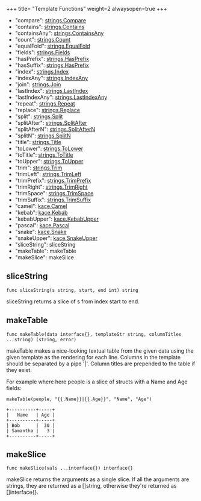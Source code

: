 +++
title= "Template Functions"
weight=2
alwaysopen=true
+++

<!-- {{{gocog
package main

import (
	"fmt"
	"os"
	"os/exec"
	"regexp"
	"strings"
)

var (
	stringrepl = regexp.MustCompile(`(strings\.(.*))`)
	kacerepl   = regexp.MustCompile(`(kace\.(.*))`)
)

func main() {
	c := exec.Command("go", "doc", "-u", "gnorm.org/gnorm/environ.FuncMap")
	b, err := c.CombinedOutput()
	if err != nil {
		fmt.Println(err)
		os.Exit(1)
	}
	s := string(b)
	// strip off the first line about funcmap itself
	lines := strings.Split(s, "\n")[1:]
	for _, s := range lines {
		if len(s) == 0 {
			continue
		}
		if len(s) == 1 {
			break
		}
		// trim the trailing comma and indentation
		s := strings.TrimSpace(s[:len(s)-1])
		switch {
		case stringrepl.MatchString(s):
			s = stringrepl.ReplaceAllString(s, `[strings.$2](https://golang.org/pkg/strings/#$2)`)

		case kacerepl.MatchString(s):
			s = kacerepl.ReplaceAllString(s, `[kace.$2](https://godoc.org/github.com/codemodus/kace#$2)`)
		}
		fmt.Println("-", s)
	}
	fmt.Println()

	for _, s := range []string{"sliceString", "makeTable", "makeSlice"} {
		fmt.Println("##", s)
		c := exec.Command("go", "doc", "-u", "gnorm.org/gnorm/environ."+s)
		b, err := c.CombinedOutput()
		if err != nil {
			fmt.Println(err)
			os.Exit(1)
		}
		s := strings.TrimSpace(string(b))
		vals := strings.Split(s, "\n")
		fmt.Println("`", vals[0], "`")
		fmt.Println()
		for _, s := range vals[1:] {
			fmt.Println(strings.TrimSpace(s))
		}
	}
}
gocog}}} -->
- "compare":      [strings.Compare](https://golang.org/pkg/strings/#Compare)
- "contains":     [strings.Contains](https://golang.org/pkg/strings/#Contains)
- "containsAny":  [strings.ContainsAny](https://golang.org/pkg/strings/#ContainsAny)
- "count":        [strings.Count](https://golang.org/pkg/strings/#Count)
- "equalFold":    [strings.EqualFold](https://golang.org/pkg/strings/#EqualFold)
- "fields":       [strings.Fields](https://golang.org/pkg/strings/#Fields)
- "hasPrefix":    [strings.HasPrefix](https://golang.org/pkg/strings/#HasPrefix)
- "hasSuffix":    [strings.HasPrefix](https://golang.org/pkg/strings/#HasPrefix)
- "index":        [strings.Index](https://golang.org/pkg/strings/#Index)
- "indexAny":     [strings.IndexAny](https://golang.org/pkg/strings/#IndexAny)
- "join":         [strings.Join](https://golang.org/pkg/strings/#Join)
- "lastIndex":    [strings.LastIndex](https://golang.org/pkg/strings/#LastIndex)
- "lastIndexAny": [strings.LastIndexAny](https://golang.org/pkg/strings/#LastIndexAny)
- "repeat":       [strings.Repeat](https://golang.org/pkg/strings/#Repeat)
- "replace":      [strings.Replace](https://golang.org/pkg/strings/#Replace)
- "split":        [strings.Split](https://golang.org/pkg/strings/#Split)
- "splitAfter":   [strings.SplitAfter](https://golang.org/pkg/strings/#SplitAfter)
- "splitAfterN":  [strings.SplitAfterN](https://golang.org/pkg/strings/#SplitAfterN)
- "splitN":       [strings.SplitN](https://golang.org/pkg/strings/#SplitN)
- "title":        [strings.Title](https://golang.org/pkg/strings/#Title)
- "toLower":      [strings.ToLower](https://golang.org/pkg/strings/#ToLower)
- "toTitle":      [strings.ToTitle](https://golang.org/pkg/strings/#ToTitle)
- "toUpper":      [strings.ToUpper](https://golang.org/pkg/strings/#ToUpper)
- "trim":         [strings.Trim](https://golang.org/pkg/strings/#Trim)
- "trimLeft":     [strings.TrimLeft](https://golang.org/pkg/strings/#TrimLeft)
- "trimPrefix":   [strings.TrimPrefix](https://golang.org/pkg/strings/#TrimPrefix)
- "trimRight":    [strings.TrimRight](https://golang.org/pkg/strings/#TrimRight)
- "trimSpace":    [strings.TrimSpace](https://golang.org/pkg/strings/#TrimSpace)
- "trimSuffix":   [strings.TrimSuffix](https://golang.org/pkg/strings/#TrimSuffix)
- "camel":      [kace.Camel](https://godoc.org/github.com/codemodus/kace#Camel)
- "kebab":      [kace.Kebab](https://godoc.org/github.com/codemodus/kace#Kebab)
- "kebabUpper": [kace.KebabUpper](https://godoc.org/github.com/codemodus/kace#KebabUpper)
- "pascal":     [kace.Pascal](https://godoc.org/github.com/codemodus/kace#Pascal)
- "snake":      [kace.Snake](https://godoc.org/github.com/codemodus/kace#Snake)
- "snakeUpper": [kace.SnakeUpper](https://godoc.org/github.com/codemodus/kace#SnakeUpper)
- "sliceString": sliceString
- "makeTable":   makeTable
- "makeSlice":   makeSlice

## sliceString
` func sliceString(s string, start, end int) string `

sliceString returns a slice of s from index start to end.
## makeTable
` func makeTable(data interface{}, templateStr string, columnTitles ...string) (string, error) `

makeTable makes a nice-looking textual table from the given data using the
given template as the rendering for each line. Columns in the template
should be separated by a pipe '|'. Column titles are prepended to the table
if they exist.

For example where here people is a slice of structs with a Name and Age
fields:

```
makeTable(people, "{{.Name}}|{{.Age}}", "Name", "Age")

+----------+-----+
|   Name   | Age |
+----------+-----+
| Bob      |  30 |
| Samantha |   3 |
+----------+-----+
```
## makeSlice
` func makeSlice(vals ...interface{}) interface{} `

makeSlice returns the arguments as a single slice. If all the arguments are
strings, they are returned as a []string, otherwise they're returned as
[]interface{}.
<!-- {{{end}}} -->
